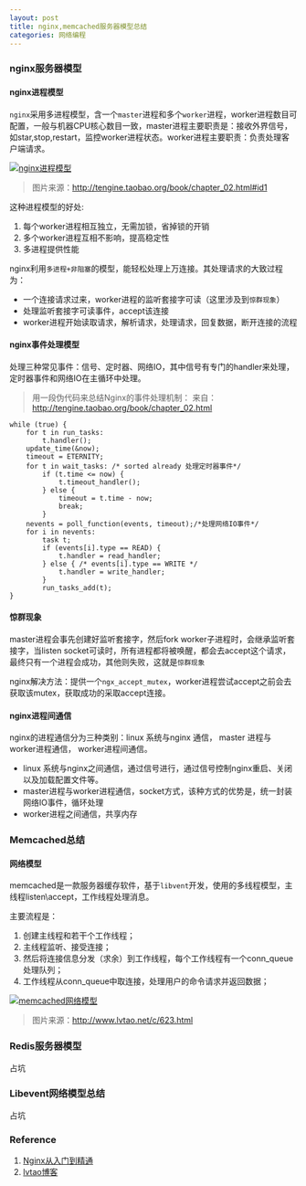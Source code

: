 ```yaml
---
layout: post
title: nginx,memcached服务器模型总结
categories: 网络编程
---
```

### nginx服务器模型

#### nginx进程模型

`nginx`采用多进程模型，含一个`master`进程和多个`worker`进程，worker进程数目可配置，一般与机器CPU核心数目一致，master进程主要职责是：接收外界信号，如star,stop,restart，监控worker进程状态。worker进程主要职责：负责处理客户端请求。

[![nginx进程模型](http://7xsvsk.com1.z0.glb.clouddn.com/nginx_process_model.png "nginx进程模型")](http://7xsvsk.com1.z0.glb.clouddn.com/nginx_process_model.png "nginx进程模型")

>图片来源：http://tengine.taobao.org/book/chapter_02.html#id1

这种进程模型的好处:

1. 每个worker进程相互独立，无需加锁，省掉锁的开销
2. 多个worker进程互相不影响，提高稳定性
3. 多进程提供性能

nginx利用`多进程+非阻塞`的模型，能轻松处理上万连接。其处理请求的大致过程为：

* 一个连接请求过来，worker进程的监听套接字可读（这里涉及到`惊群现象`）
* 处理监听套接字可读事件，accept该连接
* worker进程开始读取请求，解析请求，处理请求，回复数据，断开连接的流程

#### nginx事件处理模型

处理三种常见事件：信号、定时器、网络IO，其中信号有专门的handler来处理，定时器事件和网络IO在主循环中处理。

>用一段伪代码来总结Nginx的事件处理机制：
>来自：http://tengine.taobao.org/book/chapter_02.html

```
while (true) {
    for t in run_tasks:
        t.handler();
    update_time(&now);
    timeout = ETERNITY;
    for t in wait_tasks: /* sorted already 处理定时器事件*/
        if (t.time <= now) {
            t.timeout_handler();
        } else {
            timeout = t.time - now;
            break;
        }
    nevents = poll_function(events, timeout);/*处理网络IO事件*/
    for i in nevents:
        task t;
        if (events[i].type == READ) {
            t.handler = read_handler;
        } else { /* events[i].type == WRITE */
            t.handler = write_handler;
        }
        run_tasks_add(t);
}
```

#### 惊群现象

master进程会事先创建好监听套接字，然后fork worker子进程时，会继承监听套接字，当listen socket可读时，所有进程都将被唤醒，都会去accept这个请求，最终只有一个进程会成功，其他则失败，这就是`惊群现象`

nginx解决方法：提供一个`ngx_accept_mutex`，worker进程尝试accept之前会去获取该mutex，获取成功的采取accept连接。

#### nginx进程间通信

nginx的进程通信分为三种类别：linux 系统与nginx 通信， master 进程与worker进程通信， worker进程间通信。

* linux 系统与nginx之间通信，通过信号进行，通过信号控制nginx重启、关闭以及加载配置文件等。
* master进程与worker进程通信，socket方式，该种方式的优势是，统一封装网络IO事件，循环处理
* worker进程之间通信，共享内存

### Memcached总结

#### 网络模型

memcached是一款服务器缓存软件，基于`libvent`开发，使用的多线程模型，主线程listen\accept，工作线程处理消息。

主要流程是：

1. 创建主线程和若干个工作线程；
2. 主线程监听、接受连接；
3. 然后将连接信息分发（求余）到工作线程，每个工作线程有一个conn_queue处理队列；
4. 工作线程从conn_queue中取连接，处理用户的命令请求并返回数据；

[![memcached网络模型](http://7xsvsk.com1.z0.glb.clouddn.com/memcached_network_model.jpg "memcached网络模型")](http://7xsvsk.com1.z0.glb.clouddn.com/memcached_network_model.jpg "memcached网络模型")

> 图片来源：http://www.lvtao.net/c/623.html

### Redis服务器模型

占坑

### Libevent网络模型总结

占坑

### Reference
1. [Nginx从入门到精通](http://tengine.taobao.org/book/chapter_02.html "Nginx从入门到精通")
2. [lvtao博客](http://www.lvtao.net/c/623.html)